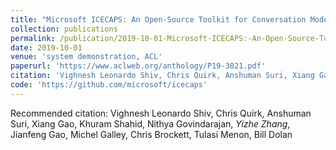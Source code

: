 ```yaml
---
title: "Microsoft ICECAPS: An Open-Source Toolkit for Conversation Modeling."
collection: publications
permalink: /publication/2019-10-01-Microsoft-ICECAPS:-An-Open-Source-Toolkit-for-Conversation-Modeling
date: 2019-10-01
venue: 'system demonstration, ACL'
paperurl: 'https://www.aclweb.org/anthology/P19-3021.pdf'
citation: 'Vighnesh Leonardo Shiv, Chris Quirk, Anshuman Suri, Xiang Gao, Khuram Shahid, Nithya Govindarajan, <b>Yizhe Zhang</b>, Jianfeng Gao, Michel Galley, Chris Brockett, Tulasi Menon, Bill Dolan'
code: 'https://github.com/microsoft/icecaps'
---
```

Recommended citation: Vighnesh Leonardo Shiv, Chris Quirk, Anshuman Suri, Xiang Gao, Khuram Shahid, Nithya Govindarajan, *Yizhe Zhang*, Jianfeng Gao, Michel Galley, Chris Brockett, Tulasi Menon, Bill Dolan